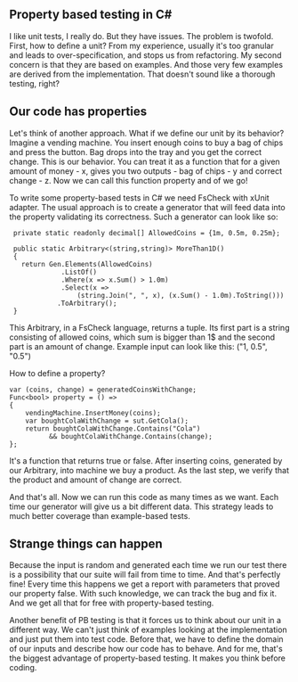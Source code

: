## Property based testing in C#

I like unit tests, I really do. But they have issues. The problem is twofold. First, how to define a unit? From my experience, usually it's too granular and leads to over-specification, and stops us from refactoring. My second concern is that they are based on examples. And those very few examples are derived from the implementation. That doesn't sound like a thorough testing, right?

## Our code has properties
Let's think of another approach. What if we define our unit by its behavior? Imagine a vending machine. You insert enough coins to buy a bag of chips and press the button. Bag drops into the tray and you get the correct change. This is our behavior. 
You can treat it as a function that for a given amount of money - x, gives you two outputs - bag of chips - y and correct change - z.
Now we can call this function property and of we go! 

To write some property-based tests in C# we need FsCheck with xUnit adapter.
The usual approach is to create a generator that will feed data into the property validating its correctness.
Such a generator can look like so:

```
 private static readonly decimal[] AllowedCoins = {1m, 0.5m, 0.25m};	 

 public static Arbitrary<(string,string)> MoreThan1D()	 
 {	 
   return Gen.Elements(AllowedCoins)	 
             .ListOf()	 
             .Where(x => x.Sum() > 1.0m)	 
             .Select(x => 	 
                 (string.Join(", ", x), (x.Sum() - 1.0m).ToString()))	 
            .ToArbitrary();	 
 }
``` 

This Arbitrary, in a FsCheck language, returns a tuple.
Its first part is a string consisting of allowed coins, which sum is bigger than 1$ and the second part is an amount of change. Example input can look like this: ("1, 0.5", "0.5")

How to define a property?

```
var (coins, change) = generatedCoinsWithChange;
Func<bool> property = () =>
{
    vendingMachine.InsertMoney(coins);
    var boughtColaWithChange = sut.GetCola();
    return boughtColaWithChange.Contains("Cola") 
          && boughtColaWithChange.Contains(change);
};
``` 
It's a function that returns true or false. After inserting coins, generated by our Arbitrary, into machine we buy a product. As the last step, we verify that the product and amount of change are correct. 

And that's all. Now we can run this code as many times as we want.
Each time our generator will give us a bit different data. This strategy leads to much better coverage than example-based tests.

## Strange things can happen
Because the input is random and generated each time we run our test there is a possibility that our suite will fail from time to time. And that's perfectly fine! Every time this happens we get a report with parameters that proved our property false. With such knowledge, we can track the bug and fix it. And we get all that for free with property-based testing.

Another benefit of PB testing is that it forces us to think about our unit in a different way. We can't just think of examples looking at the implementation and just put them into test code. Before that, we have to define the domain of our inputs and describe how our code has to behave. And for me, that's the biggest advantage of property-based testing. It makes you think before coding.




